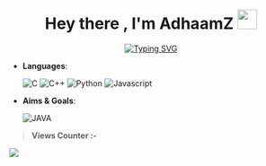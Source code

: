 <h1 align="center"><b>Hey there , I'm AdhaamZ </b><img src="https://media.giphy.com/media/hvRJCLFzcasrR4ia7z/giphy.gif" width="35"></h1>

<p align="center">
 <a href="https://git.io/typing-svg"><img src="https://readme-typing-svg.herokuapp.com?font=Poppins&pause=1000&color=B30000&center=true&vCenter=true&width=435&lines=Assalamu+Alaikum+Warahmatullah+%F0%9F%98%8F;Computer+Science+Student+%F0%9F%9A%80;a+Front-End+Developer+%E2%9C%A8" alt="Typing SVG" /></a>
</p>


<p align="center">

- **Languages**:
    
    ![C](https://img.shields.io/badge/C%20-%232370ED.svg?style=for-the-badge&logo=c&logoColor=white)
    ![C++](https://img.shields.io/badge/C++%20-%2300599C.svg?style=for-the-badge&logo=c%2B%2B&logoColor=white)
    ![Python](https://img.shields.io/badge/Python%20-%2314354C.svg?style=for-the-badge&logo=python&logoColor=white)
    ![Javascript](https://shields.io/badge/Javascript-yellow?logo=javascript&style=for-the-badge&logoColor=white)

</p>

<p align="center">

- **Aims & Goals**:
    
    ![JAVA](https://img.shields.io/badge/JAVA%20-darkred?style=for-the-badge&logo=CoffeeScript%2B%2B&logoColor=white)

</p>

> __**Views Counter** :-__
 
![](https://komarev.com/ghpvc/?username=riplucifer)
